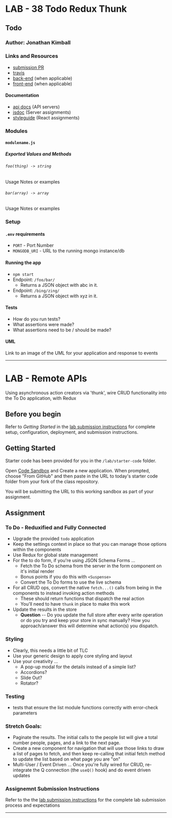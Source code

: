 # LAB - 38 Todo Redux Thunk

## Todo

### Author: Jonathan Kimball

### Links and Resources

* [submission PR](https://github.com/401-advanced-javascript-kimball/l38-todo-thunk/pull/1)
* [travis](https://travis-ci.com/401-advanced-javascript-kimball/l38-todo-thunk)
* [back-end](http://xyz.com) (when applicable)
* [front-end](http://xyz.com) (when applicable)

#### Documentation
* [api docs](http://xyz.com) (API servers)
* [jsdoc](http://xyz.com) (Server assignments)
* [styleguide](http://xyz.com) (React assignments)

### Modules
#### `modulename.js`
##### Exported Values and Methods

###### `foo(thing) -> string`
Usage Notes or examples

###### `bar(array) -> array`
Usage Notes or examples

### Setup
#### `.env` requirements
* `PORT` - Port Number
* `MONGODB_URI` - URL to the running mongo instance/db

#### Running the app
* `npm start`
* Endpoint: `/foo/bar/`
  * Returns a JSON object with abc in it.
* Endpoint: `/bing/zing/`
  * Returns a JSON object with xyz in it.
  
#### Tests
* How do you run tests?
* What assertions were made?
* What assertions need to be / should be made?

#### UML
Link to an image of the UML for your application and response to events

----------

# LAB - Remote APIs

Using asynchronous action creators via 'thunk', wire CRUD functionality into the To Do application, with Redux

## Before you begin
Refer to *Getting Started*  in the [lab submission instructions](../../../reference/submission-instructions/labs/README.md) for complete setup, configuration, deployment, and submission instructions.

## Getting Started

Starter code has been provided for you in the `/lab/starter-code` folder. 

Open [Code Sandbox](http://codesandbox.io) and Create a new application. When prompted, choose "From GitHub" and then paste in the URL to today's starter code folder from your fork of the class repository.

You will be submitting the URL to this working sandbox as part of your assignment.

## Assignment
### To Do - Reduxified and Fully Connected
* Upgrade the provided `todo` application 
* Keep the settings context in place so that you can manage those options within the components
* Use Redux for global state management
* For the to do form, if you're using JSON Schema Forms ...
  * Fetch the To Do schema from the server in the form component on it's initial render
  * Bonus points if you do this with `<Suspense>`
  * Convert the To Do forms to use the live schema
* For all CRUD ops, convert the native `fetch...()` calls from being in the components to instead invoking action methods
  * These should return functions that dispatch the real action
  * You'll need to have `thunk` in place to make this work
* Update the results in the store
  * **Question** -- Do you update the full store after every write operation or do you try and keep your store in sync manually?  How you approach/answer this will determine what action(s) you dispatch.

### Styling
* Clearly, this needs a little bit of TLC
* Use your generic design to apply core styling and layout
* Use your creativity ...
  * A pop-up modal for the details instead of a simple list?
  * Accordions?
  * Slide Out?
  * Rotator?

### Testing
* tests that ensure the list module functions correctly with error-check parameters

### Stretch Goals:
* Paginate the results.  The initial calls to the people list will give a total number people, pages, and a link to the next page.
* Create a new component for navigation that will use those links to draw a list of pages to fetch, and then keep re-calling that initial fetch method to update the list based on what page you are "on"
* Multi-User / Event Driven ... Once you're fully wired for CRUD, re-integrate the Q connection (the `useQ()` hook) and do event driven updates

### Assignemnt Submission Instructions
Refer to the the [lab submission instructions](../../../reference/submission-instructions/labs/README.md) for the complete lab submission process and expectations

----------

